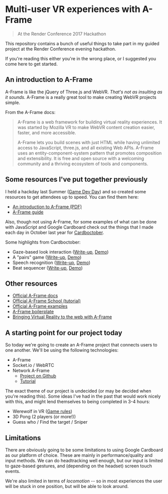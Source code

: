 # Multi-user VR experiences with A-Frame
> At the Render Conference 2017 Hackathon

This repository contains a bunch of useful things to take part in my guided project at the Render Conference evening hackathon.

If you're reading this either you're in the wrong place, or I suggested you come here to get started.


## An introduction to A-Frame

A-Frame is like the jQuery of Three.js and WebVR. _That's not as insulting as it sounds._ A-Frame is a really great tool to make creating WebVR projects simple.

From the A-Frame docs:

> A-Frame is a web framework for building virtual reality experiences. It was started by Mozilla VR to make WebVR content creation easier, faster, and more accessible.
>
> A-Frame lets you build scenes with just HTML while having unlimited access to JavaScript, three.js, and all existing Web APIs. A-Frame uses an entity-component-system pattern that promotes composition and extensibility. It is free and open source with a welcoming community and a thriving ecosystem of tools and components.


## Some resources I've put together previously

I held a hackday last Summer ([Game Dev Day](http://gamedevday.club/)) and so created some resources to get attendees up to speed. You can find them here:

- [An introduction to A-Frame (PDF)](https://github.com/omgmog/gdd-2016/blob/master/Intro%20to%20A-Frame.pdf)
- [A-Frame guide](http://blog.omgmog.net/gdd-aframe-guide/)

Also, though not using A-Frame, for some examples of what can be done with JavaScript and Google Cardboard check out the things that I made each day in October last year for [Cardboctober](https://cardboctober.xyz/).

Some highlights from Cardboctober:

- Gaze-based look interaction ([Write-up](https://blog.omgmog.net/post/cardboctober-03/), [Demo](https://cardboctober.xyz/max/03/))
- A "pairs" game ([Write-up](https://blog.omgmog.net/post/cardboctober-06/), [Demo](https://cardboctober.xyz/max/06/))
- Speech recognition ([Write-up](https://blog.omgmog.net/post/cardboctober-09/), [Demo](https://cardboctober.xyz/max/09/))
- Beat sequencer ([Write-up](https://blog.omgmog.net/post/cardboctober-11/), [Demo](https://cardboctober.xyz/max/11/))


## Other resources

- [Official A-Frame docs](https://aframe.io/docs/)
- [Official A-Frame School (tutorial)](https://aframe.io/aframe-school/)
- [Official A-Frame examples](https://aframe.io/aframe/examples/)
- [A-Frame boilerplate](https://github.com/aframevr/aframe-boilerplate/)
- [Bringing Virtual Reality to the web with A-Frame](http://tengio.com/blog/bringing-vr-to-the-web-a-frame/)

## A starting point for our project today

So today we're going to create an A-Frame project that connects users to one another. We'll be using the following technologies:

- A-Frame
- Socket.io / WebRTC
- Network A-Frame
  - [Project on Github](https://github.com/haydenjameslee/networked-aframe)
  - [Tutorial](https://github.com/haydenjameslee/networked-aframe/blob/master/docs/Tutorial:%20Create%20your%20first%20Networked-Aframe%20experience.md)


The exact theme of our project is undecided (or may be decided when you're reading this). Some ideas I've had in the past that would work nicely with this, and might lend themselves to being completed in 3-4 hours:

- Werewolf in VR ([Game rules](http://www.brenbarn.net/werewolf/rules.html))
- 3D Pong (2 players (or more!))
- Guess who / Find the target / Sniper

## Limitations

There are obviously going to be some limitations to using Google Cardboard as our platform of choice. These are mainly in performance/quality and input methods. We can do headtracking well enough, but our input is limited to gaze-based gestures, and (depending on the headset) screen touch events.

We're also limited in terms of _locomotion_ -- so in most experiences the user will be stuck in one position, but will be able to look around.
